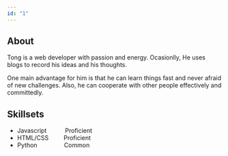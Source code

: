 ```yaml
---
id: "1"
---
```


## About

Tong is a web developer with passion and energy. Ocasionlly, He uses blogs to record his ideas and his thoughts.

One main advantage for him is that he can learn things fast and never afraid of new challenges. Also, he can cooperate with other people effectively and committedly.

## Skillsets

* Javascript &nbsp;&nbsp;&nbsp;&nbsp;&nbsp;&nbsp;&nbsp;&nbsp;&nbsp;&nbsp;Proficient
* HTML/CSS &nbsp;&nbsp;&nbsp;&nbsp;&nbsp;&nbsp;&nbsp;&nbsp;Proficient
* Python &nbsp;&nbsp;&nbsp;&nbsp;&nbsp;&nbsp;&nbsp;&nbsp;&nbsp;&nbsp;&nbsp;&nbsp;&nbsp;&nbsp;&nbsp;Common